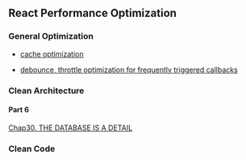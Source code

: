 ## React Performance Optimization

### General Optimization

- [cache optimization](./react-performance-optimization/general-optimization/04-cache-optimization.md)

- [debounce, throttle optimization for frequently triggered callbacks
](./react-performance-optimization/general-optimization/05-debounce-throttle.md)

### Clean Architecture

#### Part 6

[Chap30. THE DATABASE IS A DETAIL](./clean-architecture/part6-chap30.md)


### Clean Code
